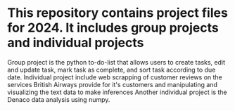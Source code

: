# This repository contains project files for 2024. It includes group projects and individual projects

Group project is the python to-do-list that allows users to create tasks, edit and update task, mark task as complete, and sort task according to due date.
Individual project include web scrapping of customer reviews on the services British Airways provide for it's customers and manipulating and visualizing the text data to make inferences
Another individual project is the Denaco data analysis using numpy.

